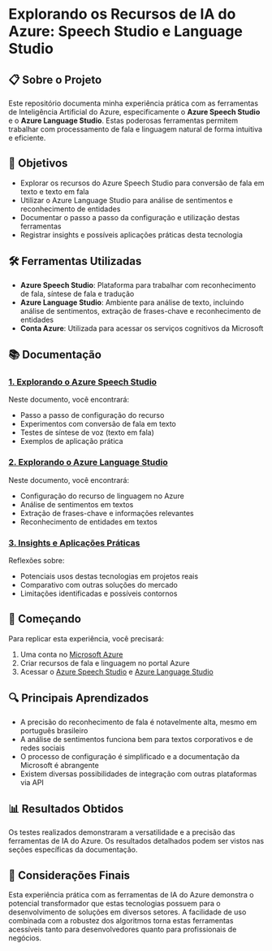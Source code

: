 # Explorando os Recursos de IA do Azure: Speech Studio e Language Studio

## 📋 Sobre o Projeto

Este repositório documenta minha experiência prática com as ferramentas de Inteligência Artificial do Azure, especificamente o **Azure Speech Studio** e o **Azure Language Studio**. Estas poderosas ferramentas permitem trabalhar com processamento de fala e linguagem natural de forma intuitiva e eficiente.

## 🎯 Objetivos

- Explorar os recursos do Azure Speech Studio para conversão de fala em texto e texto em fala
- Utilizar o Azure Language Studio para análise de sentimentos e reconhecimento de entidades
- Documentar o passo a passo da configuração e utilização destas ferramentas
- Registrar insights e possíveis aplicações práticas desta tecnologia

## 🛠️ Ferramentas Utilizadas

- **Azure Speech Studio**: Plataforma para trabalhar com reconhecimento de fala, síntese de fala e tradução
- **Azure Language Studio**: Ambiente para análise de texto, incluindo análise de sentimentos, extração de frases-chave e reconhecimento de entidades
- **Conta Azure**: Utilizada para acessar os serviços cognitivos da Microsoft

## 📚 Documentação

### [1. Explorando o Azure Speech Studio](./speech-studio-docs.md)
Neste documento, você encontrará:
- Passo a passo de configuração do recurso
- Experimentos com conversão de fala em texto
- Testes de síntese de voz (texto em fala)
- Exemplos de aplicação prática

### [2. Explorando o Azure Language Studio](./language-studio-docs.md)
Neste documento, você encontrará:
- Configuração do recurso de linguagem no Azure
- Análise de sentimentos em textos
- Extração de frases-chave e informações relevantes
- Reconhecimento de entidades em textos

### [3. Insights e Aplicações Práticas](./insights-aplicacoes.md)
Reflexões sobre:
- Potenciais usos destas tecnologias em projetos reais
- Comparativo com outras soluções do mercado
- Limitações identificadas e possíveis contornos

## 🚀 Começando

Para replicar esta experiência, você precisará:

1. Uma conta no [Microsoft Azure](https://azure.microsoft.com/)
2. Criar recursos de fala e linguagem no portal Azure
3. Acessar o [Azure Speech Studio](https://speech.microsoft.com/) e [Azure Language Studio](https://language.cognitive.azure.com/)

## 🔍 Principais Aprendizados

- A precisão do reconhecimento de fala é notavelmente alta, mesmo em português brasileiro
- A análise de sentimentos funciona bem para textos corporativos e de redes sociais
- O processo de configuração é simplificado e a documentação da Microsoft é abrangente
- Existem diversas possibilidades de integração com outras plataformas via API

## 📊 Resultados Obtidos

Os testes realizados demonstraram a versatilidade e a precisão das ferramentas de IA do Azure. Os resultados detalhados podem ser vistos nas seções específicas da documentação.

## 📝 Considerações Finais

Esta experiência prática com as ferramentas de IA do Azure demonstra o potencial transformador que estas tecnologias possuem para o desenvolvimento de soluções em diversos setores. A facilidade de uso combinada com a robustez dos algoritmos torna estas ferramentas acessíveis tanto para desenvolvedores quanto para profissionais de negócios.